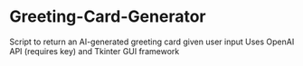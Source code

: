 # Greeting-Card-Generator
Script to return an AI-generated greeting card given user input
Uses OpenAI API (requires key) and Tkinter GUI framework
